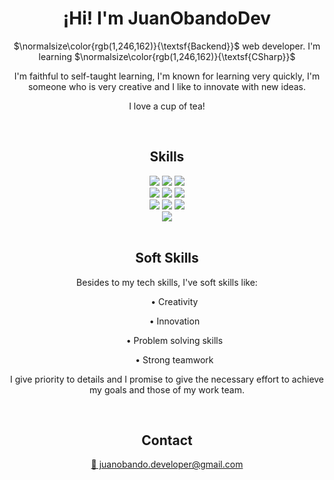 <h1 align="center">¡Hi! I'm JuanObandoDev</h1>
<p align="center">$\normalsize\color{rgb(1,246,162)}{\textsf{Backend}}$ web developer. I'm learning $\normalsize\color{rgb(1,246,162)}{\textsf{CSharp}}$</p>
<p align="center">I'm faithful to self-taught learning, I'm known for learning very quickly, I'm someone who is very creative and I like to innovate with new ideas.</p>
<p align="center">I love a cup of tea!</p>
<br>
<h2 align="center">Skills</h2>
<div align="center">
    <img src="https://img.shields.io/badge/-FEFF01?logo=javascript&logoColor=000&style=for-the-badge" />
    <img src="https://img.shields.io/badge/-EC6231?logo=html5&logoColor=FFF&style=for-the-badge" />
    <img src="https://img.shields.io/badge/-264de4?logo=css3&logoColor=FFF&style=for-the-badge" />
    <br>
    <img src="https://img.shields.io/badge/-474A8A?logo=php&logoColor=FFF&style=for-the-badge" />
    <img src="https://img.shields.io/badge/-00758F?logo=mysql&logoColor=fff&style=for-the-badge" />
    <img src="https://img.shields.io/badge/-0064a5?logo=postgresql&logoColor=FFF&style=for-the-badge" />
    <br>
    <img src="https://img.shields.io/badge/-FFD43B?logo=python&logoColor=646464&style=for-the-badge" />    
    <img src="https://img.shields.io/badge/-589636?logo=mongodb&logoColor=FFF&style=for-the-badge" />  
    <img src="https://img.shields.io/badge/-29beb0?logo=go&logoColor=FFF&style=for-the-badge" />
    <br>
    <img src="https://img.shields.io/badge/-61dbfb?logo=react&logoColor=000&style=for-the-badge" />
</div>
<br>
<h2 align="center">Soft Skills</h2>
<p align="center">Besides to my tech skills, I've soft skills like:
    <ul align="center">
        <p>• Creativity</p>
        <p>• Innovation</p>
        <p>• Problem solving skills</p>
        <p>• Strong teamwork</p>
    </ul>
</p>
<p align="center">I give priority to details and I promise to give the necessary effort to achieve my goals and those of my work team.</p>
<br>
<h2 align="center">Contact</h2>
<div align="center">
    <a href="mailto:juanobando.developer@gmail.com"><p>📧 juanobando.developer@gmail.com</p></a>
</div>
